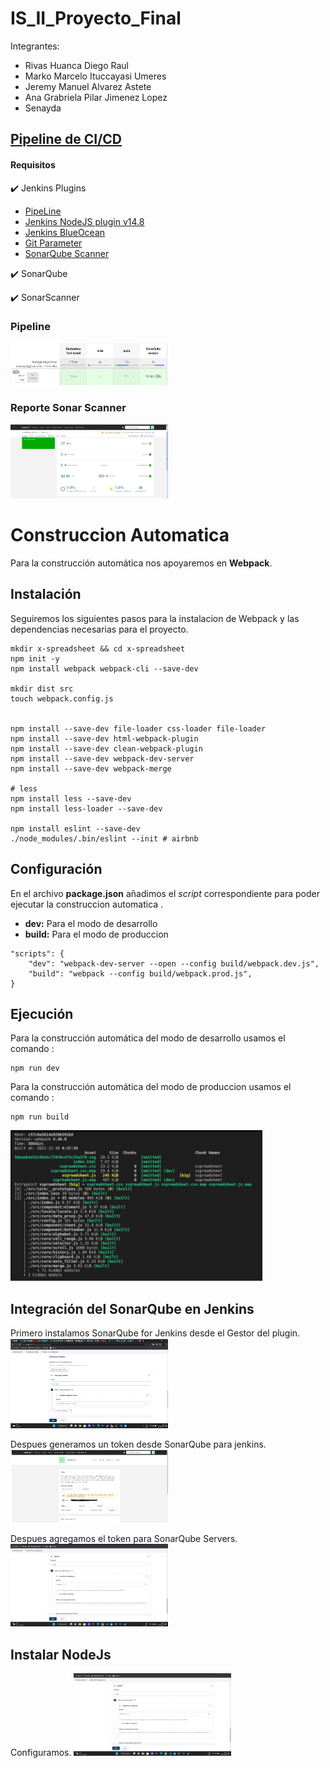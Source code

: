 # IS_II_Proyecto_Final

Integrantes:
- Rivas Huanca Diego Raul
- Marko Marcelo Ituccayasi Umeres
- Jeremy Manuel Alvarez Astete 
- Ana Grabriela Pilar Jimenez Lopez
- Senayda



## [Pipeline de CI/CD](jenkinsfile)

#### Requisitos

:heavy_check_mark: Jenkins Plugins
* [PipeLine](https://plugins.jenkins.io/workflow-aggregator/)
* [Jenkins NodeJS plugin v14.8](https://plugins.jenkins.io/git-parameter/)
* [Jenkins BlueOcean](https://plugins.jenkins.io/blueocean/)
* [Git Parameter](https://plugins.jenkins.io/git-parameter/)
* [SonarQube Scanner](https://plugins.jenkins.io/sonar/)

:heavy_check_mark: SonarQube

:heavy_check_mark: SonarScanner

### Pipeline 

<img src="report-screenshots/pipeline-graph-report.png" width="50%">


### Reporte Sonar Scanner

<img src="report-screenshots/sonnar-scanner-report.png" width="50%">

# Construccion Automatica
Para la construcción automática nos apoyaremos en **Webpack**.

## Instalación
Seguiremos los siguientes pasos para la instalacion de Webpack y las dependencias necesarias para el proyecto.
```
mkdir x-spreadsheet && cd x-spreadsheet
npm init -y
npm install webpack webpack-cli --save-dev

mkdir dist src
touch webpack.config.js


npm install --save-dev file-loader css-loader file-loader
npm install --save-dev html-webpack-plugin
npm install --save-dev clean-webpack-plugin
npm install --save-dev webpack-dev-server
npm install --save-dev webpack-merge

# less
npm install less --save-dev
npm install less-loader --save-dev

npm install eslint --save-dev
./node_modules/.bin/eslint --init # airbnb
```
## Configuración
En el archivo **package.json** añadimos el *script* correspondiente para poder ejecutar la construccion automatica .
- **dev:** Para el modo de desarrollo
- **build:** Para el modo de produccion

```
"scripts": {
	"dev": "webpack-dev-server --open --config build/webpack.dev.js",
    "build": "webpack --config build/webpack.prod.js",
}
```
## Ejecución
Para la construcción automática  del modo de desarrollo usamos el comando :

```
npm run dev

```
Para la construcción automática  del modo de produccion usamos el comando :

```
npm run build

```

<img src="/Capturas/build.png" width="80%">


## Integración del SonarQube en Jenkins
Primero instalamos SonarQube for Jenkins desde el Gestor del plugin.
<img src="Capturas/sonarQube_configuracion.png" width="50%">

Despues generamos un token desde SonarQube para jenkins.
<img src="Capturas/token_sonar_jenkins.png" width="50%"><br>

Despues agregamos el token para SonarQube Servers.           
<img src="Capturas/sonar_server.png" width="50%">

## Instalar NodeJs
Configuramos.
<img src="Capturas/captura_nodejs.png" width="50%">